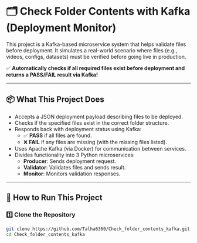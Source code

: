# 🗂️ Check Folder Contents with Kafka (Deployment Monitor)

This project is a Kafka-based microservice system that helps validate files before deployment. It simulates a real-world scenario where files (e.g., videos, configs, datasets) must be verified before going live in production.

✅ **Automatically checks if all required files exist before deployment and returns a PASS/FAIL result via Kafka!**

---

## 📦 What This Project Does

- Accepts a JSON deployment payload describing files to be deployed.
- Checks if the specified files exist in the correct folder structure.
- Responds back with deployment status using Kafka:
  - ✅ **PASS** if all files are found.
  - ❌ **FAIL** if any files are missing (with the missing files listed).
- Uses Apache Kafka (via Docker) for communication between services.
- Divides functionality into 3 Python microservices:
  - **Producer**: Sends deployment request.
  - **Validator**: Validates files and sends result.
  - **Monitor**: Monitors validation responses.

---

## 🚀 How to Run This Project

### 1️⃣ Clone the Repository

```bash
git clone https://github.com/Talha6360/Check_folder_contents_kafka.git
cd Check_folder_contents_kafka
